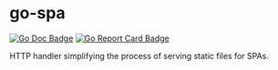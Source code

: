 # go-spa

[![Go Doc Badge]][Go Doc] [![Go Report Card Badge]][Go Report Card]

HTTP handler simplifying the process of serving static files for SPAs.

[Go Doc]: https://pkg.go.dev/github.com/Desuuuu/go-spa
[Go Doc Badge]: https://pkg.go.dev/badge/github.com/Desuuuu/go-spa.svg
[Go Report Card]: https://goreportcard.com/report/github.com/Desuuuu/go-spa
[Go Report Card Badge]: https://goreportcard.com/badge/github.com/Desuuuu/go-spa
